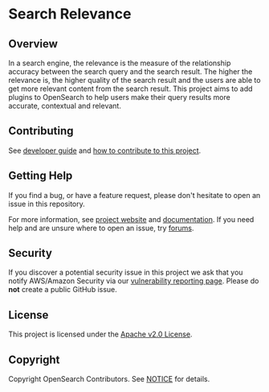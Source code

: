 # Search Relevance

## Overview
In a search engine, the relevance is the measure of the relationship accuracy between the search query and the search result. The higher the relevance is, the higher quality of the search result and the users are able to get more relevant content from the search result. This project aims to add plugins to OpenSearch to help users make their query results more accurate, contextual and relevant.


## Contributing

See [developer guide](DEVELOPER_GUIDE.md) and [how to contribute to this project](CONTRIBUTING.md).

## Getting Help

If you find a bug, or have a feature request, please don't hesitate to open an issue in this repository.

For more information, see [project website](https://opensearch.org/) and [documentation](https://opensearch.org/docs). If you need help and are unsure where to open an issue, try [forums](https://forum.opensearch.org/).

## Security

If you discover a potential security issue in this project we ask that you notify AWS/Amazon Security via our [vulnerability reporting page](http://aws.amazon.com/security/vulnerability-reporting/). Please do **not** create a public GitHub issue.

## License

This project is licensed under the [Apache v2.0 License](LICENSE).

## Copyright

Copyright OpenSearch Contributors. See [NOTICE](NOTICE) for details.
